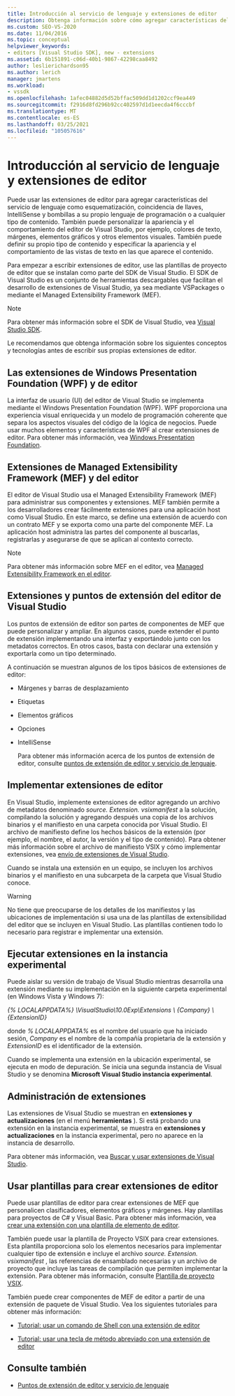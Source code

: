 ```yaml
---
title: Introducción al servicio de lenguaje y extensiones de editor
description: Obtenga información sobre cómo agregar características del servicio de lenguaje a cualquier tipo de contenido y personalizar la apariencia y el comportamiento del editor de Visual Studio.
ms.custom: SEO-VS-2020
ms.date: 11/04/2016
ms.topic: conceptual
helpviewer_keywords:
- editors [Visual Studio SDK], new - extensions
ms.assetid: 6b151891-c06d-40b1-9867-42298caa8492
author: leslierichardson95
ms.author: lerich
manager: jmartens
ms.workload:
- vssdk
ms.openlocfilehash: 1afec04882d5d52bffac509dd1d1202ccf9ea449
ms.sourcegitcommit: f2916d8fd296b92cc402597d1d1eecda4f6cccbf
ms.translationtype: MT
ms.contentlocale: es-ES
ms.lasthandoff: 03/25/2021
ms.locfileid: "105057616"
---
```

# <a name="get-started-with-language-service-and-editor-extensions"></a>Introducción al servicio de lenguaje y extensiones de editor

Puede usar las extensiones de editor para agregar características del servicio de lenguaje como esquematización, coincidencia de llaves, IntelliSense y bombillas a su propio lenguaje de programación o a cualquier tipo de contenido. También puede personalizar la apariencia y el comportamiento del editor de Visual Studio, por ejemplo, colores de texto, márgenes, elementos gráficos y otros elementos visuales. También puede definir su propio tipo de contenido y especificar la apariencia y el comportamiento de las vistas de texto en las que aparece el contenido.

 Para empezar a escribir extensiones de editor, use las plantillas de proyecto de editor que se instalan como parte del SDK de Visual Studio. El SDK de Visual Studio es un conjunto de herramientas descargables que facilitan el desarrollo de extensiones de Visual Studio, ya sea mediante VSPackages o mediante el Managed Extensibility Framework (MEF).

> [!NOTE]
> Para obtener más información sobre el SDK de Visual Studio, vea [Visual Studio SDK](../extensibility/visual-studio-sdk.md).

 Le recomendamos que obtenga información sobre los siguientes conceptos y tecnologías antes de escribir sus propias extensiones de editor.

## <a name="the-windows-presentation-foundation-wpf-and-editor-extensions"></a>Las extensiones de Windows Presentation Foundation (WPF) y de editor

 La interfaz de usuario (UI) del editor de Visual Studio se implementa mediante el Windows Presentation Foundation (WPF). WPF proporciona una experiencia visual enriquecida y un modelo de programación coherente que separa los aspectos visuales del código de la lógica de negocios. Puede usar muchos elementos y características de WPF al crear extensiones de editor. Para obtener más información, vea [Windows Presentation Foundation](/dotnet/framework/wpf/index).

## <a name="the-managed-extensibility-framework-mef-and-editor-extensions"></a>Extensiones de Managed Extensibility Framework (MEF) y del editor

 El editor de Visual Studio usa el Managed Extensibility Framework (MEF) para administrar sus componentes y extensiones. MEF también permite a los desarrolladores crear fácilmente extensiones para una aplicación host como Visual Studio. En este marco, se define una extensión de acuerdo con un contrato MEF y se exporta como una parte del componente MEF. La aplicación host administra las partes del componente al buscarlas, registrarlas y asegurarse de que se aplican al contexto correcto.

> [!NOTE]
> Para obtener más información sobre MEF en el editor, vea [Managed Extensibility Framework en el editor](../extensibility/managed-extensibility-framework-in-the-editor.md).

## <a name="visual-studio-editor-extension-points-and-extensions"></a>Extensiones y puntos de extensión del editor de Visual Studio

 Los puntos de extensión de editor son partes de componentes de MEF que puede personalizar y ampliar. En algunos casos, puede extender el punto de extensión implementando una interfaz y exportándolo junto con los metadatos correctos. En otros casos, basta con declarar una extensión y exportarla como un tipo determinado.

 A continuación se muestran algunos de los tipos básicos de extensiones de editor:

- Márgenes y barras de desplazamiento

- Etiquetas

- Elementos gráficos

- Opciones

- IntelliSense

  Para obtener más información acerca de los puntos de extensión de editor, consulte [puntos de extensión de editor y servicio de lenguaje](../extensibility/language-service-and-editor-extension-points.md).

## <a name="deploying-editor-extensions"></a>Implementar extensiones de editor

 En Visual Studio, implemente extensiones de editor agregando un archivo de metadatos denominado *source. Extension. vsixmanifest* a la solución, compilando la solución y agregando después una copia de los archivos binarios y el manifiesto en una carpeta conocida por Visual Studio. El archivo de manifiesto define los hechos básicos de la extensión (por ejemplo, el nombre, el autor, la versión y el tipo de contenido). Para obtener más información sobre el archivo de manifiesto VSIX y cómo implementar extensiones, vea [envío de extensiones de Visual Studio](../extensibility/shipping-visual-studio-extensions.md).

 Cuando se instala una extensión en un equipo, se incluyen los archivos binarios y el manifiesto en una subcarpeta de la carpeta que Visual Studio conoce.

> [!WARNING]
> No tiene que preocuparse de los detalles de los manifiestos y las ubicaciones de implementación si usa una de las plantillas de extensibilidad del editor que se incluyen en Visual Studio. Las plantillas contienen todo lo necesario para registrar e implementar una extensión.

## <a name="run-extensions-in-the-experimental-instance"></a>Ejecutar extensiones en la instancia experimental

 Puede aislar su versión de trabajo de Visual Studio mientras desarrolla una extensión mediante su implementación en la siguiente carpeta experimental (en Windows Vista y Windows 7):

 *{% LOCALAPPDATA%} \VisualStudio\10.0Exp\Extensions \\ {Company} \\ {ExtensionID}*

 donde *% LOCALAPPDATA%* es el nombre del usuario que ha iniciado sesión, *Company* es el nombre de la compañía propietaria de la extensión y *ExtensionID* es el identificador de la extensión.

 Cuando se implementa una extensión en la ubicación experimental, se ejecuta en modo de depuración. Se inicia una segunda instancia de Visual Studio y se denomina **Microsoft Visual Studio instancia experimental**.

## <a name="manage-extensions"></a>Administración de extensiones

 Las extensiones de Visual Studio se muestran en **extensiones y actualizaciones** (en el menú **herramientas** ). Si está probando una extensión en la instancia experimental, se muestra en **extensiones y actualizaciones** en la instancia experimental, pero no aparece en la instancia de desarrollo.

 Para obtener más información, vea [Buscar y usar extensiones de Visual Studio](../ide/finding-and-using-visual-studio-extensions.md).

## <a name="use-templates-to-create-editor-extensions"></a>Usar plantillas para crear extensiones de editor

 Puede usar plantillas de editor para crear extensiones de MEF que personalicen clasificadores, elementos gráficos y márgenes. Hay plantillas para proyectos de C# y Visual Basic. Para obtener más información, vea [crear una extensión con una plantilla de elemento de editor](../extensibility/creating-an-extension-with-an-editor-item-template.md).

 También puede usar la plantilla de Proyecto VSIX para crear extensiones. Esta plantilla proporciona solo los elementos necesarios para implementar cualquier tipo de extensión e incluye el archivo *source. Extension. vsixmanifest* , las referencias de ensamblado necesarias y un archivo de proyecto que incluye las tareas de compilación que permiten implementar la extensión. Para obtener más información, consulte [Plantilla de proyecto VSIX](../extensibility/vsix-project-template.md).

 También puede crear componentes de MEF de editor a partir de una extensión de paquete de Visual Studio. Vea los siguientes tutoriales para obtener más información:

- [Tutorial: usar un comando de Shell con una extensión de editor](../extensibility/walkthrough-using-a-shell-command-with-an-editor-extension.md)

- [Tutorial: usar una tecla de método abreviado con una extensión de editor](../extensibility/walkthrough-using-a-shortcut-key-with-an-editor-extension.md)

## <a name="see-also"></a>Consulte también

- [Puntos de extensión de editor y servicio de lenguaje](../extensibility/language-service-and-editor-extension-points.md)
